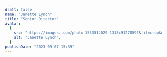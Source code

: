 ```yaml
---
draft: false
name: "Janette Lynch"
title: "Senior Director"
avatar:
  {
    src: "https://images..com/photo-1553514029-1318c9127859?&fit=crop&w=280",
    alt: "Janette Lynch",
  }
publishDate: "2023-09-07 15:39"
---
```

